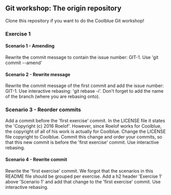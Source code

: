 ## Git workshop: The origin repository

Clone this repository if you want to do the Coolblue Git workshop!

### Exercise 1

#### Scenario 1 - Amending
Rewrite the commit message to contain the issue number: GIT-1. Use 'git commit --amend'

#### Scenario 2 - Rewrite message
Rewrite the commit message of the first commit and add the issue number: GIT-1. Use interactive rebasing: 'git rebase -i'. Don't forget to add the name of the branch (where you are rebasing onto).

### Scenario 3 - Reorder commits
Add a commit before the 'first exercise' commit. In the LICENSE file it states the 'Copyright (c) 2016 Roelof'. However, since Roelof works for Coolblue, the copyright of all of his work is actually for Coolblue. Change the LICENSE file copyright to Coolblue. Commit this change and order your commits, so that this new commit is before the 'first exercise' commit. Use interactive rebasing.

#### Scenario 4 - Rewrite commit
Rewrite the 'first exercise' commit. We forgot that the scenarios in this README file should be grouped per exercise. Add a h2 header 'Exercise 1' above 'Scenario 1' and add that change to the 'first exercise' commit. Use interactive rebasing.
